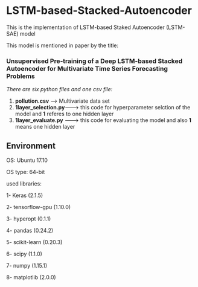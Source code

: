 # LSTM-based-Stacked-Autoencoder
This is the implementation of LSTM-based Staked Autoencoder (LSTM-SAE) model

This model is mentioned in paper by the title:

### Unsupervised Pre-training of a Deep LSTM-based Stacked Autoencoder for Multivariate Time Series Forecasting Problems

*There are six python files and one csv file:*

1. **pollution.csv** --> Multivariate data set
2. **1layer_selection.py**---> this code for hyperparameter selction of the model and **1** referes to one hidden layer 
3. **1layer_evaluate.py** ---> this code for evaluating the model and also **1** means one hidden layer 


## Environment

OS: Ubuntu 17.10

OS type: 64-bit

used libraries:

1- Keras (2.1.5)

2- tensorflow-gpu (1.10.0)

3- hyperopt (0.1.1)

4- pandas (0.24.2)

5- scikit-learn (0.20.3)

6- scipy (1.1.0)

7- numpy (1.15.1)

8- matplotlib (2.0.0)

